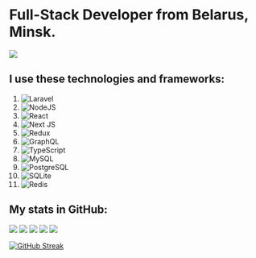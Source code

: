 # Full-Stack Developer from Belarus, Minsk.
![](https://komarev.com/ghpvc/?username=abobus-2288)
## I use these technologies and frameworks:
1. ![Laravel](https://img.shields.io/badge/laravel-%23FF2D20.svg?style=for-the-badge&logo=laravel&logoColor=white)
2. ![NodeJS](https://img.shields.io/badge/node.js-6DA55F?style=for-the-badge&logo=node.js&logoColor=white)
3. ![React](https://img.shields.io/badge/react-%2320232a.svg?style=for-the-badge&logo=react&logoColor=%2361DAFB)
4. ![Next JS](https://img.shields.io/badge/Next-black?style=for-the-badge&logo=next.js&logoColor=white)
5. ![Redux](https://img.shields.io/badge/redux-%23593d88.svg?style=for-the-badge&logo=redux&logoColor=white)
6. ![GraphQL](https://img.shields.io/badge/-GraphQL-E10098?style=for-the-badge&logo=graphql&logoColor=white)
7. ![TypeScript](https://img.shields.io/badge/TypeScript-007ACC?style=for-the-badge&logo=typescript&logoColor=white)
8. ![MySQL](https://img.shields.io/badge/MySQL-005C84?style=for-the-badge&logo=mysql&logoColor=white)
9. ![PostgreSQL](https://img.shields.io/badge/PostgreSQL-316192?style=for-the-badge&logo=postgresql&logoColor=white)
6. ![SQLite](https://img.shields.io/badge/SQLite-07405E?style=for-the-badge&logo=sqlite&logoColor=white)
7. ![Redis](https://img.shields.io/badge/redis-%23DD0031.svg?style=for-the-badge&logo=redis&logoColor=white)

## My stats in GitHub:
![](http://github-profile-summary-cards.vercel.app/api/cards/profile-details?username=abobus-2288&theme=github)
![](http://github-profile-summary-cards.vercel.app/api/cards/repos-per-language?username=abobus-2288&theme=github)
![](http://github-profile-summary-cards.vercel.app/api/cards/most-commit-language?username=abobus-2288&theme=github)
![](http://github-profile-summary-cards.vercel.app/api/cards/stats?username=abobus-2288&theme=github) ![](http://github-profile-summary-cards.vercel.app/api/cards/productive-time?username=abobus-2288&theme=github&utcOffset=8)

[![GitHub Streak](https://streak-stats.demolab.com?user=abobus-2288&date_format=M%20j%5B%2C%20Y%5D&mode=weekly&card_width=660)](https://git.io/streak-stats)
